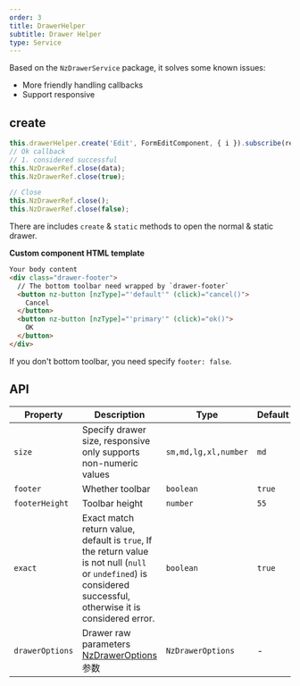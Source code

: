 ```yaml
---
order: 3
title: DrawerHelper
subtitle: Drawer Helper
type: Service
---
```


Based on the `NzDrawerService` package, it solves some known issues:

- More friendly handling callbacks
- Support responsive

## create

```ts
this.drawerHelper.create('Edit', FormEditComponent, { i }).subscribe(res => this.load());
// Ok callback
// 1. considered successful
this.NzDrawerRef.close(data);
this.NzDrawerRef.close(true);

// Close
this.NzDrawerRef.close();
this.NzDrawerRef.close(false);
```

There are includes `create` & `static` methods to open the normal & static drawer.

**Custom component HTML template**

```html
Your body content
<div class="drawer-footer">
  // The bottom toolbar need wrapped by `drawer-footer`
  <button nz-button [nzType]="'default'" (click)="cancel()">
    Cancel
  </button>
  <button nz-button [nzType]="'primary'" (click)="ok()">
    OK
  </button>
</div>
```

If you don't bottom toolbar, you need specify `footer: false`.

## API

| Property | Description  | Type  | Default   |
| --- | --- | --- | --- |
| `size` | Specify drawer size, responsive only supports non-numeric values | `sm,md,lg,xl,number` | `md` |
| `footer` | Whether toolbar | `boolean` | `true` |
| `footerHeight` | Toolbar height | `number` | `55` |
| `exact` | Exact match return value, default is `true`, If the return value is not null (`null` or `undefined`) is considered successful, otherwise it is considered error. | `boolean` | `true` |
| `drawerOptions` | Drawer raw parameters [NzDrawerOptions](https://ng.ant.design/components/drawer/en#nzdraweroptions) 参数 | `NzDrawerOptions` | - |
